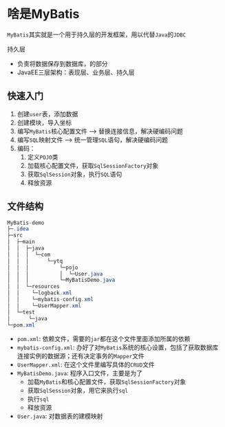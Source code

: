 # 啥是MyBatis

`MyBatis`其实就是一个用于持久层的开发框架，用以代替`Java`的`JDBC`

持久层

* 负责将数据保存到数据库，的部分
* JavaEE三层架构：表现层、业务层、持久层

## 快速入门

1. 创建`user`表，添加数据
2. 创建模块，导入坐标
3. 编写`MyBatis`核心配置文件 --> 替换连接信息，解决硬编码问题
4. 编写`SQL`映射文件 --> 统一管理`SQL`语句，解决硬编码问题
5. 编码：
   1. 定义`POJO`类
   2. 加载核心配置文件，获取`SqlSessionFactory`对象
   3. 获取`SqlSession`对象，执行`SQL`语句
   4. 释放资源

## 文件结构

```java
MyBatis-demo
├─.idea
├─src
│  ├─main
│  │  ├─java
│  │  │  └─com
│  │  │      └─ytq
│  │  │          └─pojo
│  │  │          │  └─User.java
│  │  │          └─MyBatisDemo.java
│  │  └─resources
│  │  	└─logback.xml
│  │  	└─mybatis-config.xml
│  │  	└─UserMapper.xml
│  └─test
│      └─java
└─pom.xml
```

* `pom.xml`: 依赖文件，需要的`jar`都在这个文件里面添加所属的依赖
* `mybatis-config.xml`: 办好了对`MyBatis`系统的核心设置，包括了获取数据库连接实例的数据源；还有决定事务的`Mapper`文件
* `UserMapper.xml`: 在这个文件里编写具体的`CRUD`文件
* `MyBatisDemo.java`: 程序入口文件，主要是为了
  * 加载`MyBatis`和核心配置文件，获取`SqlSessionFactory`对象
  * 获取`SqlSession`对象，用它来执行`sql`
  * 执行`sql`
  * 释放资源
* `User.java`: 对数据表的建模映射
